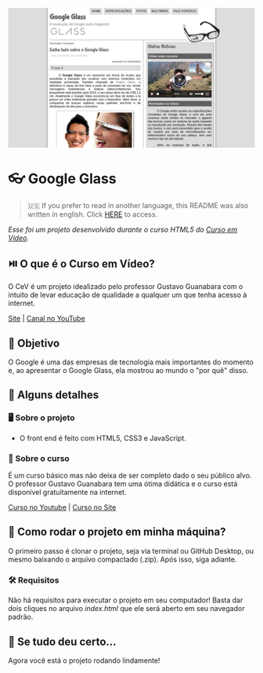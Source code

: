 ![Google Glass](readme-images/cover.png)

# :eyeglasses: Google Glass

> :us: If you prefer to read in another language, this README was also written in english. Click [HERE](/README.md) to access.

*Esse foi um projeto desenvolvido durante o curso HTML5 do [Curso em Vídeo](https://www.cursoemvideo.com/).*

## :play_or_pause_button: O que é o Curso em Vídeo?

O CeV é um projeto idealizado pelo professor Gustavo Guanabara com o intuito de levar educação de qualidade a qualquer um que tenha acesso à internet.

[Site](https://www.cursoemvideo.com/) | [Canal no YouTube](https://www.youtube.com/user/cursosemvideo)

## :dart: Objetivo

O Google é uma das empresas de tecnologia mais importantes do momento e, ao apresentar o Google Glass, ela mostrou ao mundo o "por quê" disso.

## :scroll: Alguns detalhes 

### :desktop_computer: Sobre o projeto

* O front end é feito com HTML5, CSS3 e JavaScript.

### :book: Sobre o curso

É um curso básico mas não deixa de ser completo dado o seu público alvo. O professor Gustavo Guanabara tem uma ótima didática e o curso está disponível gratuitamente na internet.

[Curso no Youtube](https://www.youtube.com/playlist?list=PLHz_AreHm4dlAnJ_jJtV29RFxnPHDuk9o) | [Curso no Site](https://www.cursoemvideo.com/course/html5/)

## :thinking: Como rodar o projeto em minha máquina?

O primeiro passo é clonar o projeto, seja via terminal ou GitHub Desktop, ou mesmo baixando o arquivo compactado (.zip). Após isso, siga  adiante.

### :hammer_and_wrench: Requisitos

Não há requisitos para executar o projeto em seu computador! Basta dar dois cliques no arquivo *index.html* que ele será aberto em seu navegador padrão.

## :tada: Se tudo deu certo...

Agora você está o projeto rodando lindamente!
